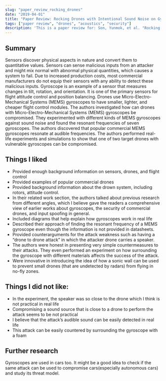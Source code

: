 ```yaml
---
slug: "paper_review_rocking_drones"
date: "2019-04-01"
title: "Paper Review: Rocking Drones with Intentional Sound Noise on Gyroscopic Sensors Yunmok"
tags: ["paper review", "drones", "acoustics", "security"]
description: 'This is a paper review for: Son, Yunmok, et al. "Rocking drones with intentional sound noise on gyroscopic sensors." 24th {USENIX} Security Symposium ({USENIX} Security 15). 2015.'
---
```


## Summary

Sensors discover physical aspects in nature and convert them to quantitative values. Sensors can sense
malicious inputs from an attacker and might mix normal with abnormal physical quantities, which causes
a system to fail. Due to increased production costs, most commercial manufacturers do not equip their
sensors with any ability to detect these malicious inputs. Gyroscope is an example of a sensor that
measures changes in tilt, rotation, and orientation. It is one of the primary sensors for flight attitude
control and position balancing. Drones use Micro-Electro-Mechanical Systems (MEMS) gyroscopes to
have smaller, lighter, and cheaper flight control modules. The authors investigated how can drones with
Micro-Electro-Mechanical Systems (MEMS) gyroscopes be compromised. They experimented with
different kinds of MEMS gyroscopes against sound noise and found the resonant frequencies of seven
gyroscopes. The authors discovered that popular commercial MEMS gyroscopes resonate at audible
frequencies. The authors performed real-life experiments and simulations to show that one of two
target drones with vulnerable gyroscopes can be compromised.

## Things I liked

- Provided enough background information on sensors, drones, and flight control
- Provided examples of popular commercial drones
- Provided background information about the drown system, including rotors, attitude control.
- In their related work section, the authors talked about previous research from different angles,
  which I believe gave the readers a comprehensive view of earlier works about gyroscopes, the
  security of commercial drones, and input spoofing in general.
- Included diagrams that help explain how gyroscopes work in real life
- Described their approach of finding the resonant frequency of a MEMS gyroscope even though
  the information is not provided in datasheets.
- Provided counterarguments for the attack weakness such as having a “drone to drone attack” in
  which the attacker drone carries a speaker.
- The authors were honest in presenting very simple countermeasures to their attacks. They even
  performed an experiment on how surrounding the gyroscope with different materials affects
  the success of the attack.
- Were innovative in introducing the idea of how a sonic wall can be used to prevent small drones
  (that are undetected by radars) from flying in no-fly zones.

## Things I did not like:

- In the experiment, the speaker was so close to the drone which I think is not practical in real life
- Compromising a sound source that is close to a drone to perform the attack seems to be not
  practical
- I believe that the attack’s audible sound can be easily detected in real life
- This attack can be easily countered by surrounding the gyroscope with a foam

## Further research

Gyroscopes are used in cars too. It might be a good idea to check if the same attack can be used to
compromise cars(especially autonomous cars) and study its threat model.
